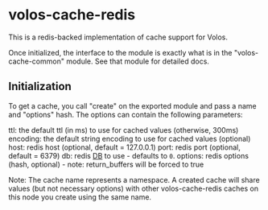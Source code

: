 # volos-cache-redis

This is a redis-backed implementation of cache support for Volos.

Once initialized, the interface to the module is exactly what is in the "volos-cache-common" module. See
that module for detailed docs.

## Initialization

To get a cache, you call "create" on the exported module and pass a name and "options" hash.
The options can contain the following parameters:

 ttl:      the default ttl (in ms) to use for cached values (otherwise, 300ms)
 encoding: the default string encoding to use for cached values (optional)
 host:     redis host (optional, default = 127.0.0.1)
 port:     redis port (optional, default = 6379)
 db:       redis [DB](http://redis.io/commands/SELECT) to use - defaults to `0`.
 options:  redis options (hash, optional) - note: return_buffers will be forced to true

Note: The cache name represents a namespace. A created cache will share values (but not necessary options)
with other volos-cache-redis caches on this node you create using the same name.
